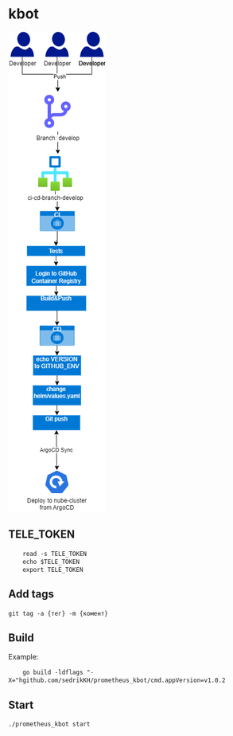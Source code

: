 # kbot

![alt text](/img/kbot%20workflow-Page-2.drawio.png)

## TELE_TOKEN

``` 
    read -s TELE_TOKEN 
    echo $TELE_TOKEN
    export TELE_TOKEN
```
## Add tags

```
git tag -a {тег} -m {комент}
```

## Build

Example:
``` 
    go build -ldflags "-X="hgithub.com/sedrikKH/prometheus_kbot/cmd.appVersion=v1.0.2 
```


## Start

```
./prometheus_kbot start

```








